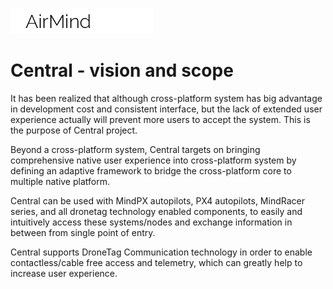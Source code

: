![](logo.png)

# Central - vision and scope

It has been realized that although cross-platform system has big advantage in development cost and consistent interface, but the lack of extended user experience actually will prevent more users to accept the system. This is the purpose of Central project.

Beyond a cross-platform system, Central targets on bringing comprehensive native user experience into cross-platform system by defining an adaptive framework to bridge the cross-platform core to multiple native platform.

Central can be used with MindPX autopilots, PX4 autopilots, MindRacer series, and all dronetag technology enabled components, to easily and intuitively access these systems/nodes and exchange information in between from single point of entry.

Central supports DroneTag Communication technology in order to enable contactless/cable free access and telemetry, which can greatly help to increase user experience.


